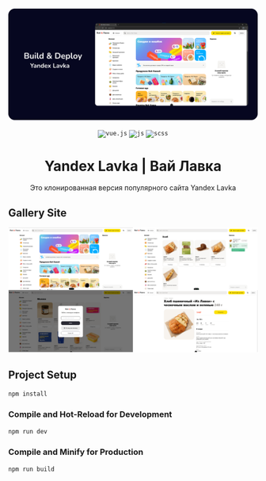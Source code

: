 <div align="center">
  <br />
    <a href="https://github.com/magasov" target="_blank">
      <img src="./src/assets/banner.png" alt="Project Banner">
    </a>
  <br />
 
  <p>
    <code><img src="https://raw.githubusercontent.com/marwin1991/profile-technology-icons/refs/heads/main/icons/vue_js.png" alt="vue.js" height="30" /></code>
    <code><img src="https://raw.githubusercontent.com/marwin1991/profile-technology-icons/refs/heads/main/icons/javascript.png" alt="js" height="30" /></code>
    <code><img src="https://camo.githubusercontent.com/e84d110dc8fc6125b9138856352724ba0f8f6b86ec6ac91961669d407fd71e24/68747470733a2f2f63646e2d69636f6e732d706e672e666c617469636f6e2e636f6d2f3531322f353936382f353936383335382e706e67" alt="scss" height="30" /></code>
  </p>
  <h1 align="center">Yandex Lavka | Вай Лавка</h1>

   <div align="center">
     Это клонированная версия популярного сайта Yandex Lavka
    </div>
</div>

## Gallery Site

   <img src="./src/assets/mysite.png" alt="Gallery">

## Project Setup

```sh
npm install
```

### Compile and Hot-Reload for Development

```sh
npm run dev
```

### Compile and Minify for Production

```sh
npm run build
```
